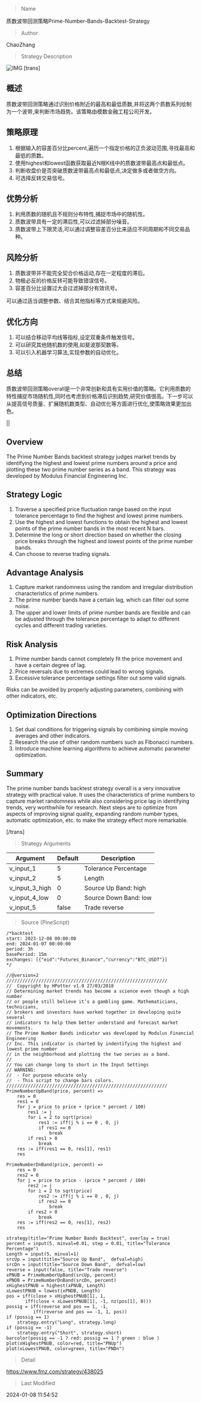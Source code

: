 
> Name

质数波带回测策略Prime-Number-Bands-Backtest-Strategy

> Author

ChaoZhang

> Strategy Description

![IMG](https://www.fmz.com/upload/asset/d35e774b3780813c4d.png)
[trans]

## 概述
质数波带回测策略通过识别价格附近的最高和最低质数,并将这两个质数系列绘制为一个波带,来判断市场趋势。该策略由模数金融工程公司开发。

## 策略原理
1. 根据输入的容差百分比percent,遍历一个指定价格的正负波动范围,寻找最高和最低的质数。
2. 使用highest和lowest函数获取最近N根K线中的质数波带最高点和最低点。
3. 判断收盘价是否突破质数波带最高点和最低点,决定做多或者做空方向。
4. 可选择反转交易信号。

## 优势分析
1. 利用质数的随机且不规则分布特性,捕捉市场中的随机性。
2. 质数波带具有一定的滞后性,可以过滤掉部分噪音。
3. 质数波带上下限灵活,可以通过调整容差百分比来适应不同周期和不同交易品种。

## 风险分析
1. 质数波带并不能完全契合价格运动,存在一定程度的滞后。
2. 物极必反的价格反转可能导致错误信号。
3. 容差百分比设置过大会过滤掉部分有效讯号。

可以通过适当调整参数、结合其他指标等方式来规避风险。

## 优化方向 
1. 可以结合移动平均线等指标,设定双重条件触发信号。
2. 可以研究其他随机数的使用,如斐波那契数等。
3. 可以引入机器学习算法,实现参数的自动优化。

## 总结
质数波带回测策略overall是一个非常创新和具有实用价值的策略。它利用质数的特性捕捉市场随机性,同时也考虑到价格滞后识别趋势,研究价值很高。下一步可以从提高信号质量、扩展随机数类型、自动优化等方面进行优化,使策略效果更加出色。

||

## Overview
The Prime Number Bands backtest strategy judges market trends by identifying the highest and lowest prime numbers around a price and plotting these two prime number series as a band. This strategy was developed by Modulus Financial Engineering Inc.

## Strategy Logic
1. Traverse a specified price fluctuation range based on the input tolerance percentage to find the highest and lowest prime numbers.
2. Use the highest and lowest functions to obtain the highest and lowest points of the prime number bands in the most recent N bars.  
3. Determine the long or short direction based on whether the closing price breaks through the highest and lowest points of the prime number bands.
4. Can choose to reverse trading signals.

## Advantage Analysis
1. Capture market randomness using the random and irregular distribution characteristics of prime numbers.
2. The prime number bands have a certain lag, which can filter out some noise.
3. The upper and lower limits of prime number bands are flexible and can be adjusted through the tolerance percentage to adapt to different cycles and different trading varieties.

## Risk Analysis
1. Prime number bands cannot completely fit the price movement and have a certain degree of lag.
2. Price reversals due to extremes could lead to wrong signals.
3. Excessive tolerance percentage settings filter out some valid signals.

Risks can be avoided by properly adjusting parameters, combining with other indicators, etc.

## Optimization Directions
1. Set dual conditions for triggering signals by combining simple moving averages and other indicators.
2. Research the use of other random numbers such as Fibonacci numbers.
3. Introduce machine learning algorithms to achieve automatic parameter optimization.

## Summary  
The prime number bands backtest strategy overall is a very innovative strategy with practical value. It uses the characteristics of prime numbers to capture market randomness while also considering price lag in identifying trends, very worthwhile for research. Next steps are to optimize from aspects of improving signal quality, expanding random number types, automatic optimization, etc. to make the strategy effect more remarkable.

[/trans]

> Strategy Arguments



|Argument|Default|Description|
|----|----|----|
|v_input_1|5|Tolerance Percentage|
|v_input_2|5|Length|
|v_input_3_high|0|Source Up Band: high|close|low|open|hl2|hlc3|hlcc4|ohlc4|
|v_input_4_low|0|Source Down Band: low|high|close|open|hl2|hlc3|hlcc4|ohlc4|
|v_input_5|false|Trade reverse|


> Source (PineScript)

``` pinescript
/*backtest
start: 2023-12-08 00:00:00
end: 2024-01-07 00:00:00
period: 3h
basePeriod: 15m
exchanges: [{"eid":"Futures_Binance","currency":"BTC_USDT"}]
*/

//@version=2
////////////////////////////////////////////////////////////
//  Copyright by HPotter v1.0 27/03/2018
// Determining market trends has become a science even though a high number 
// or people still believe it’s a gambling game. Mathematicians, technicians, 
// brokers and investors have worked together in developing quite several 
// indicators to help them better understand and forecast market movements.
// The Prime Number Bands indicator was developed by Modulus Financial Engineering 
// Inc. This indicator is charted by indentifying the highest and lowest prime number 
// in the neighborhood and plotting the two series as a band.
//
// You can change long to short in the Input Settings
// WARNING:
//  - For purpose educate only
//  - This script to change bars colors.
////////////////////////////////////////////////////////////
PrimeNumberUpBand(price, percent) =>
    res = 0
    res1 = 0
    for j = price to price + (price * percent / 100)
        res1 := j
	    for i = 2 to sqrt(price)
        	res1 := iff(j % i == 0 , 0, j)
            if res1 == 0 
                break
		if res1 > 0 
		    break
    res := iff(res1 == 0, res[1], res1)
    res

PrimeNumberDnBand(price, percent) =>
    res = 0
    res2 = 0
    for j = price to price - (price * percent / 100)
        res2 := j
	    for i = 2 to sqrt(price)
        	res2 := iff(j % i == 0 , 0, j)
            if res2 == 0 
                break
		if res2 > 0 
		    break
    res := iff(res2 == 0, res[1], res2)
    res

strategy(title="Prime Number Bands Backtest", overlay = true)
percent = input(5, minval=0.01, step = 0.01, title="Tolerance Percentage")
Length = input(5, minval=1)
srcUp = input(title="Source Up Band",  defval=high)
srcDn = input(title="Source Down Band",  defval=low)
reverse = input(false, title="Trade reverse")
xPNUB = PrimeNumberUpBand(srcUp, percent)
xPNDB = PrimeNumberDnBand(srcDn, percent)
xHighestPNUB = highest(xPNUB, Length)
xLowestPNUB = lowest(xPNDB, Length)
pos = iff(close > xHighestPNUB[1], 1,
       iff(close < xLowestPNUB[1], -1, nz(pos[1], 0))) 
possig = iff(reverse and pos == 1, -1,
          iff(reverse and pos == -1, 1, pos))	   
if (possig == 1) 
    strategy.entry("Long", strategy.long)
if (possig == -1)
    strategy.entry("Short", strategy.short)	   	    
barcolor(possig == -1 ? red: possig == 1 ? green : blue ) 
plot(xHighestPNUB, color=red, title="PNUp")
plot(xLowestPNUB, color=green, title="PNDn")
```

> Detail

https://www.fmz.com/strategy/438025

> Last Modified

2024-01-08 11:54:52
